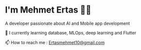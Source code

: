    # I'm Mehmet Ertas 👨‍💻 

A developer passionate about AI and Mobile app development

🌱  I currently learning database, MLOps, deep learning and Flutter

📫 How to reach me : Ertasmehmet10@gmail.com






